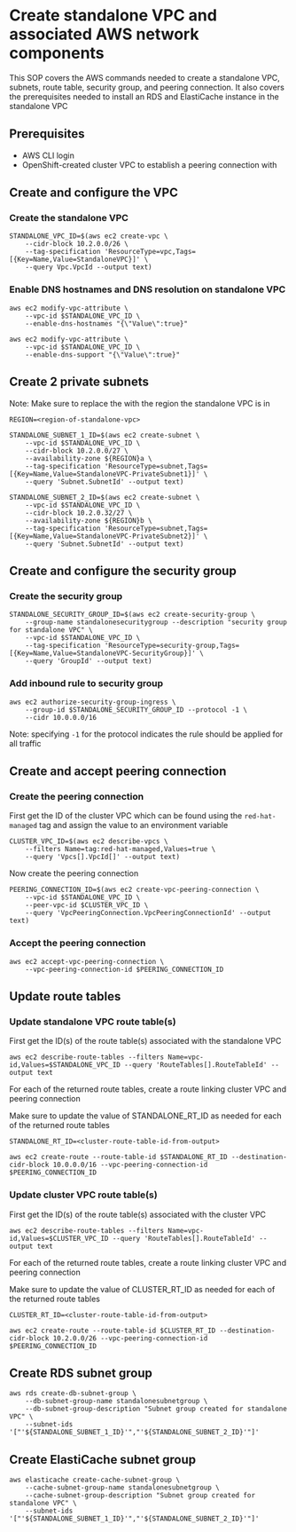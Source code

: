 # Create standalone VPC and associated AWS network components

This SOP covers the AWS commands needed to create a standalone VPC, subnets, route table, security group, and peering connection. It also covers the prerequisites needed to install an RDS and ElastiCache instance in the standalone VPC 

## Prerequisites
- AWS CLI login
- OpenShift-created cluster VPC to establish a peering connection with

## Create and configure the VPC
### Create the standalone VPC
```
STANDALONE_VPC_ID=$(aws ec2 create-vpc \
    --cidr-block 10.2.0.0/26 \
    --tag-specification 'ResourceType=vpc,Tags=[{Key=Name,Value=StandaloneVPC}]' \
    --query Vpc.VpcId --output text)
```
### Enable DNS hostnames and DNS resolution on standalone VPC
```
aws ec2 modify-vpc-attribute \
    --vpc-id $STANDALONE_VPC_ID \
    --enable-dns-hostnames "{\"Value\":true}"
```
```
aws ec2 modify-vpc-attribute \
    --vpc-id $STANDALONE_VPC_ID \
    --enable-dns-support "{\"Value\":true}"
```

## Create 2 private subnets
Note: Make sure to replace the <region-of-standalone-vpc> with the region the standalone VPC is in
```
REGION=<region-of-standalone-vpc>
```
```
STANDALONE_SUBNET_1_ID=$(aws ec2 create-subnet \
    --vpc-id $STANDALONE_VPC_ID \
    --cidr-block 10.2.0.0/27 \
    --availability-zone ${REGION}a \
    --tag-specification 'ResourceType=subnet,Tags=[{Key=Name,Value=StandaloneVPC-PrivateSubnet1}]' \
    --query 'Subnet.SubnetId' --output text)
```
```
STANDALONE_SUBNET_2_ID=$(aws ec2 create-subnet \
    --vpc-id $STANDALONE_VPC_ID \
    --cidr-block 10.2.0.32/27 \
    --availability-zone ${REGION}b \
    --tag-specification 'ResourceType=subnet,Tags=[{Key=Name,Value=StandaloneVPC-PrivateSubnet2}]' \
    --query 'Subnet.SubnetId' --output text)
```

## Create and configure the security group
### Create the security group
```
STANDALONE_SECURITY_GROUP_ID=$(aws ec2 create-security-group \
    --group-name standalonesecuritygroup --description "security group for standalone VPC" \
    --vpc-id $STANDALONE_VPC_ID \
    --tag-specification 'ResourceType=security-group,Tags=[{Key=Name,Value=StandaloneVPC-SecurityGroup}]' \
    --query 'GroupId' --output text)
```
### Add inbound rule to security group
```
aws ec2 authorize-security-group-ingress \
    --group-id $STANDALONE_SECURITY_GROUP_ID --protocol -1 \
    --cidr 10.0.0.0/16
```
Note: specifying `-1` for the protocol indicates the rule should be applied for all traffic

## Create and accept peering connection
### Create the peering connection
First get the ID of the cluster VPC which can be found using the `red-hat-managed` tag and assign the value to an environment variable
```
CLUSTER_VPC_ID=$(aws ec2 describe-vpcs \
    --filters Name=tag:red-hat-managed,Values=true \
    --query 'Vpcs[].VpcId[]' --output text)
```
Now create the peering connection
```
PEERING_CONNECTION_ID=$(aws ec2 create-vpc-peering-connection \
    --vpc-id $STANDALONE_VPC_ID \
    --peer-vpc-id $CLUSTER_VPC_ID \
    --query 'VpcPeeringConnection.VpcPeeringConnectionId' --output text)
```
### Accept the peering connection
```
aws ec2 accept-vpc-peering-connection \
    --vpc-peering-connection-id $PEERING_CONNECTION_ID
```

## Update route tables
### Update standalone VPC route table(s)
First get the ID(s) of the route table(s) associated with the standalone VPC
```
aws ec2 describe-route-tables --filters Name=vpc-id,Values=$STANDALONE_VPC_ID --query 'RouteTables[].RouteTableId' --output text
```
For each of the returned route tables, create a route linking cluster VPC and peering connection

Make sure to update the value of STANDALONE_RT_ID as needed for each of the returned route tables
```
STANDALONE_RT_ID=<cluster-route-table-id-from-output>
```
```
aws ec2 create-route --route-table-id $STANDALONE_RT_ID --destination-cidr-block 10.0.0.0/16 --vpc-peering-connection-id $PEERING_CONNECTION_ID
```

### Update cluster VPC route table(s)
First get the ID(s) of the route table(s) associated with the cluster VPC
```
aws ec2 describe-route-tables --filters Name=vpc-id,Values=$CLUSTER_VPC_ID --query 'RouteTables[].RouteTableId' --output text
```
For each of the returned route tables, create a route linking cluster VPC and peering connection

Make sure to update the value of CLUSTER_RT_ID as needed for each of the returned route tables
```
CLUSTER_RT_ID=<cluster-route-table-id-from-output>
```
```
aws ec2 create-route --route-table-id $CLUSTER_RT_ID --destination-cidr-block 10.2.0.0/26 --vpc-peering-connection-id $PEERING_CONNECTION_ID
```

## Create RDS subnet group
```
aws rds create-db-subnet-group \
    --db-subnet-group-name standalonesubnetgroup \
    --db-subnet-group-description "Subnet group created for standalone VPC" \
    --subnet-ids '["'${STANDALONE_SUBNET_1_ID}'","'${STANDALONE_SUBNET_2_ID}'"]'
```

## Create ElastiCache subnet group
```
aws elasticache create-cache-subnet-group \
    --cache-subnet-group-name standalonesubnetgroup \
    --cache-subnet-group-description "Subnet group created for standalone VPC" \
    --subnet-ids '["'${STANDALONE_SUBNET_1_ID}'","'${STANDALONE_SUBNET_2_ID}'"]'
```